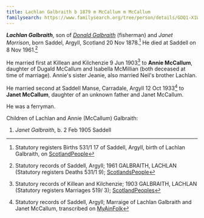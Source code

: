 ```yaml
---
title: Lachlan Galbraith b 1879 m McCallum m McCallum
familysearch: https://www.familysearch.org/tree/person/details/GDQ1-X1W
---
```

***Lachlan Galbraith***, son of *[Donald Galbraith](galbraith-donald-1848-morrison.md)* (fisherman) and *Janet Morrison*, born Saddel, Argyll, Scotland 20 Nov 1878.[^birth] He died at Saddell on 8 Nov 1961.[^death]

He married first at Killean and Kilchenzie 9 Jun 1903[^marriage1] to **Annie McCallum**, daughter of Dugald McCallum and Isabella McMillian (both deceased at time of marriage).  Annie's sister Jeanie, also married Neil's brother Lachlan.

He married second at Saddell Manse, Carradale, Argyll 12 Oct 1933[^marriage2] to **Janet McCallum**, daughter of an unknown father and Janet McCallum.

He was a ferryman.

Children of Lachlan and Annie (McCallum) Galbraith:

1. *Janet Galbraith*, b. 2 Feb 1905 Saddell

[^birth]: Statutory registers Births 531/1 17 of Saddell, Argyll, birth of Lachlan Galbraith, on [ScotlandPeople](https://www.scotlandspeople.gov.uk/view-image/nrs_stat_births/41469080)

[^death]: Statutory records of Saddell, Argyll; 1961 GALBRAITH, LACHLAN (Statutory registers Deaths 531/1 9); [ScotlandsPeople](https://www.scotlandspeople.gov.uk/view-image/nrs_stat_deaths/11296886)

[^marriage1]: Statutory records of Killean and Kilchenzie; 1903 GALBRAITH, LACHLAN (Statutory registers Marriages 519/ 3); [ScotlandPeoples](https://www.scotlandspeople.gov.uk/view-image/nrs_stat_marriages/2693426)

[^marriage2]: Statutory records of  Saddell, Argyll; Marraige of Lachlan Galbraith and Janet McCallum, transcribed on [MyAinFolk](https://www.myainfolk.ca/records/16042)

[^birth-janet]: Statutory records of Saddell, Argyll; birth of Janet Galbraith; [MyAinFold](https://www.myainfolk.ca/records/18737)


